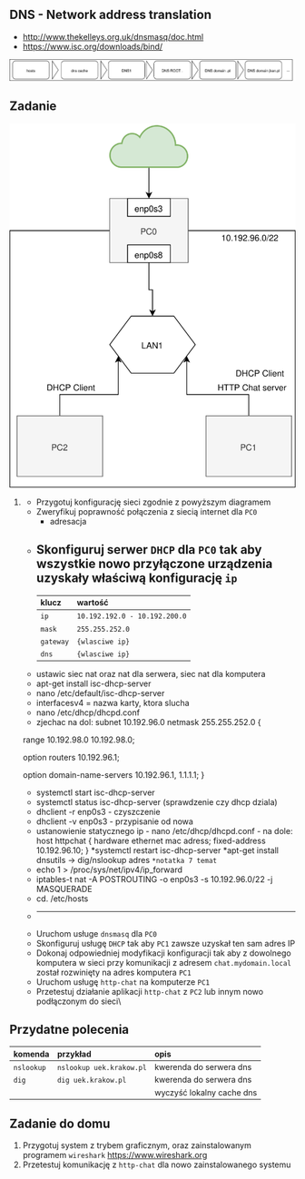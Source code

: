 DNS - Network address translation
----------------------------------

  * http://www.thekelleys.org.uk/dnsmasq/doc.html
  * https://www.isc.org/downloads/bind/
  
  ![dns query](dns-query.svg)

Zadanie
------------

![zadanie 9](dns.svg)

1.
   * Przygotuj konfigurację sieci zgodnie z powyższym diagramem
   * Zweryfikuj poprawność połączenia z siecią internet dla ``PC0``
      * adresacja
   * Skonfiguruj serwer ``DHCP`` dla ``PC0`` tak aby wszystkie nowo przyłączone urządzenia uzyskały właściwą konfigurację
      ``ip`` 
      -------------------------
      | klucz    |  wartość   |
      | ------------- |:-------------|  
      |   ``ip``   |   ``10.192.192.0 - 10.192.200.0``  | - ip addr add, ip link set 
      |   ``mask`` |   ``255.255.252.0``                |
      |   ``gateway`` |     ``{wlasciwe ip}``              |
      |   ``dns``  |  ``{wlasciwe ip}``                 |
    * ustawic siec nat oraz nat dla serwera, siec nat dla komputera
    * apt-get install isc-dhcp-server
    * nano /etc/default/isc-dhcp-server
    * interfacesv4 = nazwa karty, ktora slucha
    * nano /etc/dhcp/dhcpd.conf
    * zjechac na dol:
    subnet 10.192.96.0 netmask 255.255.252.0 {
    
    range 10.192.98.0 10.192.98.0;
    
    option routers 10.192.96.1;
    
    option domain-name-servers 10.192.96.1, 1.1.1.1;
    }
    
   * systemctl start isc-dhcp-server
   * systemctl status isc-dhcp-server (sprawdzenie czy dhcp dziala)
   * dhclient -r enp0s3 - czyszczenie
   * dhclient -v enp0s3 - przypisanie od nowa
   * ustanowienie statycznego ip - nano /etc/dhcp/dhcpd.conf - na dole:
   host httpchat {
    hardware ethernet mac adress;
    fixed-address 10.192.96.10;
   }
   *systemctl restart isc-dhcp-server
   *apt-get install dnsutils -> dig/nslookup adres
   ``*notatka 7 temat``
   * echo 1 > /proc/sys/net/ipv4/ip_forward
   * iptables-t nat -A POSTROUTING -o enp0s3 -s 10.192.96.0/22 -j MASQUERADE
   * cd. /etc/hosts 
   * ---------------
   * Uruchom usługe ``dnsmasq`` dla ``PC0``
   * Skonfiguruj usługę ``DHCP`` tak aby ``PC1`` zawsze uzyskał ten sam adres IP
   * Dokonaj odpowiedniej modyfikacji konfiguracji tak aby z dowolnego komputera w sieci 
   przy komunikacji z adresem ``chat.mydomain.local`` został rozwinięty na adres komputera ``PC1``
   * Uruchom usługę ``http-chat`` na komputerze ``PC1``
   * Przetestuj działanie aplikacji ``http-chat`` z ``PC2`` lub innym nowo podłączonym do sieci\
 
   

Przydatne polecenia
-------------------


| komenda    |  przykład   | opis  |
| ------------- |:-------------| :---------------| 
|   ``nslookup``    | ``nslookup uek.krakow.pl`` | kwerenda do serwera dns |
|   ``dig``         | ``dig uek.krakow.pl``      | kwerenda do serwera dns |
|                   |                            | wyczyść lokalny cache dns |   


Zadanie do domu
---------------

1. Przygotuj system z trybem graficznym, oraz zainstalowanym programem 
``wireshark`` https://www.wireshark.org
2. Przetestuj komunikację z ``http-chat`` dla nowo zainstalowanego systemu
  
